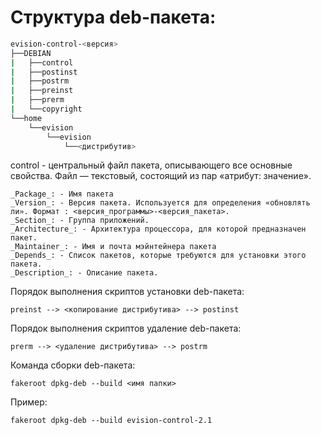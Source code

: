 # Структура deb-пакета:

```bash
evision-control-<версия>
├──DEBIAN
|	├──control
|	├──postinst
|	├──postrm
|	├──preinst
|	├──prerm
|	└──copyright
└──home
	└──evision
		└──evision
			└──<дистрибутив>
```


control - центральный файл пакета, описывающего все основные свойства. Файл — текстовый, состоящий из пар «атрибут: значение».

```
_Package_: - Имя пакета
_Version_: - Версия пакета. Используется для определения «обновлять ли». Формат : <версия_программы>-<версия_пакета>.
_Section_: - Группа приложений.
_Architecture_: - Архитектура процессора, для которой предназначен пакет.
_Maintainer_: - Имя и почта мэйнтейнера пакета
_Depends_: - Список пакетов, которые требуются для установки этого пакета.
_Description_: - Описание пакета.
```

Порядок выполнения скриптов установки deb-пакета:
```
preinst --> <копирование дистрибутива> --> postinst
```

Порядок выполнения скриптов удаление deb-пакета:
```
prerm --> <удаление дистрибутива> --> postrm
```

Команда сборки deb-пакета:
```
fakeroot dpkg-deb --build <имя папки>
```

Пример:
```
fakeroot dpkg-deb --build evision-control-2.1
```

